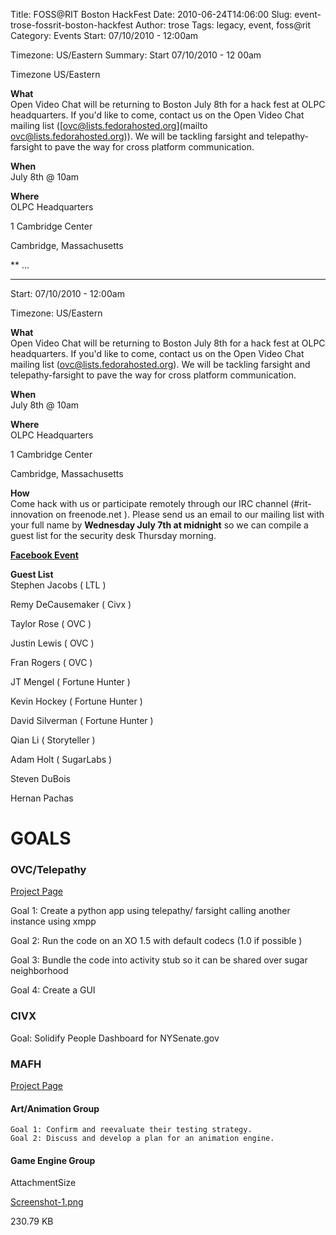 Title: FOSS@RIT Boston HackFest
Date: 2010-06-24T14:06:00
Slug: event-trose-fossrit-boston-hackfest
Author: trose
Tags: legacy, event, foss@rit
Category: Events
Start: 07/10/2010 - 12:00am

Timezone: US/Eastern
Summary: 
	Start  07/10/2010 - 12 00am

Timezone  US/Eastern

**What**  
Open Video Chat will be returning to Boston July 8th for a hack fest at OLPC
headquarters. If you'd like to come, contact us on the Open Video Chat mailing
list ([ovc@lists.fedorahosted.org](mailto ovc@lists.fedorahosted.org)). We
will be tackling farsight and telepathy-farsight to pave the way for cross
platform communication.

**When**  
July 8th @ 10am

**Where**  
OLPC Headquarters

1 Cambridge Center

Cambridge, Massachusetts

** ... 

---
Start: 07/10/2010 - 12:00am

Timezone: US/Eastern

**What**  
Open Video Chat will be returning to Boston July 8th for a hack fest at OLPC
headquarters. If you'd like to come, contact us on the Open Video Chat mailing
list ([ovc@lists.fedorahosted.org](mailto:ovc@lists.fedorahosted.org)). We
will be tackling farsight and telepathy-farsight to pave the way for cross
platform communication.

**When**  
July 8th @ 10am

**Where**  
OLPC Headquarters

1 Cambridge Center

Cambridge, Massachusetts

**How**  
Come hack with us or participate remotely through our IRC channel (#rit-
innovation on freenode.net ). Please send us an email to our mailing list with
your full name by **Wednesday July 7th at midnight** so we can compile a guest
list for the security desk Thursday morning.

**[Facebook Event](http://www.facebook.com/?ref=logo#!/event.php?eid=139205299429364&ref=ts)**

**Guest List**  
Stephen Jacobs ( LTL )

Remy DeCausemaker ( Civx )

Taylor Rose ( OVC )

Justin Lewis ( OVC )

Fran Rogers ( OVC )

JT Mengel ( Fortune Hunter )

Kevin Hockey ( Fortune Hunter )

David Silverman ( Fortune Hunter )

Qian Li ( Storyteller )

Adam Holt ( SugarLabs )

Steven DuBois

Hernan Pachas

# GOALS

### OVC/Telepathy

[Project Page](https://fedorahosted.org/OpenVideoChat/)

Goal 1: Create a python app using telepathy/ farsight calling another instance
using xmpp

Goal 2: Run the code on an XO 1.5 with default codecs (1.0 if possible )

Goal 3: Bundle the code into activity stub so it can be shared over sugar
neighborhood

Goal 4: Create a GUI

### CIVX

Goal: Solidify People Dashboard for NYSenate.gov

### MAFH

[Project Page](https://fedorahosted.org/fortune_hunter/)

#### Art/Animation Group

    Goal 1: Confirm and reevaluate their testing strategy.
    Goal 2: Discuss and develop a plan for an animation engine.

#### Game Engine Group

AttachmentSize

[Screenshot-1.png](http://foss.rit.edu/files/Screenshot-1.png)

230.79 KB

